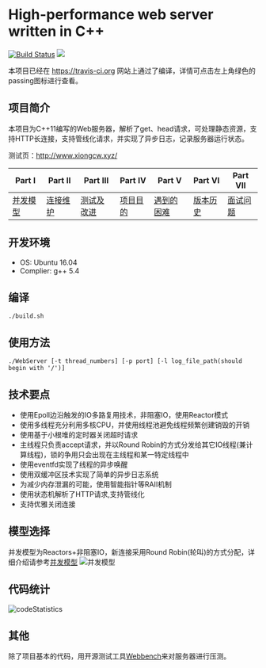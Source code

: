 # High-performance web server written in C++
[![Build Status](https://travis-ci.org/xcw-coder/WebServer.svg?branch=master)](https://travis-ci.org/xcw-coder/WebServer)
![](https://img.shields.io/cran/l/devtools.svg)

本项目已经在 https://travis-ci.org 网站上通过了编译，详情可点击左上角绿色的passing图标进行查看。

## 项目简介
本项目为C++11编写的Web服务器，解析了get、head请求，可处理静态资源，支持HTTP长连接，支持管线化请求，并实现了异步日志，记录服务器运行状态。

测试页：http://www.xiongcw.xyz/

|Part I|Part II|Part III|Part IV|Part V|Part VI|Part VII|
|---|---|----|---|---|---|---|
|[并发模型](https://github.com/xcw-coder/WebServer/blob/master/%E5%B9%B6%E5%8F%91%E6%A8%A1%E5%9E%8B.md)|[连接维护](https://github.com/xcw-coder/WebServer/blob/master/%E8%BF%9E%E6%8E%A5%E7%BB%B4%E6%8A%A4.md)|[测试及改进](https://github.com/xcw-coder/WebServer/blob/master/%E6%B5%8B%E8%AF%95%E5%8F%8A%E6%94%B9%E8%BF%9B.md)|[项目目的](https://github.com/xcw-coder/WebServer/blob/master/%E9%A1%B9%E7%9B%AE%E7%9B%AE%E7%9A%84.md)|[遇到的困难](https://github.com/xcw-coder/WebServer/blob/master/%E9%81%87%E5%88%B0%E7%9A%84%E5%9B%B0%E9%9A%BE.md)| [版本历史](https://github.com/xcw-coder/WebServer/blob/master/%E7%89%88%E6%9C%AC%E5%8E%86%E5%8F%B2.md) | [面试问题](https://github.com/xcw-coder/WebServer/blob/master/%E9%9D%A2%E8%AF%95%E9%97%AE%E9%A2%98.md) |

## 开发环境  
* OS: Ubuntu 16.04
* Complier: g++ 5.4

## 编译
```
./build.sh
```
## 使用方法
```
./WebServer [-t thread_numbers] [-p port] [-l log_file_path(should begin with '/')]
```

## 技术要点
* 使用Epoll边沿触发的IO多路复用技术，非阻塞IO，使用Reactor模式
* 使用多线程充分利用多核CPU，并使用线程池避免线程频繁创建销毁的开销
* 使用基于小根堆的定时器关闭超时请求
* 主线程只负责accept请求，并以Round Robin的方式分发给其它IO线程(兼计算线程)，锁的争用只会出现在主线程和某一特定线程中
* 使用eventfd实现了线程的异步唤醒
* 使用双缓冲区技术实现了简单的异步日志系统
* 为减少内存泄漏的可能，使用智能指针等RAII机制
* 使用状态机解析了HTTP请求,支持管线化
* 支持优雅关闭连接 

## 模型选择
并发模型为Reactors+非阻塞IO，新连接采用Round Robin(轮叫)的方式分配，详细介绍请参考[并发模型](https://github.com/xcw-coder/WebServer/blob/master/%E5%B9%B6%E5%8F%91%E6%A8%A1%E5%9E%8B.md)
![并发模型](https://github.com/xcw-coder/WebServer/blob/master/pictures/model.png)

## 代码统计
![codeStatistics](https://github.com/xcw-coder/WebServer/blob/master/pictures/codeStatistics.png)

## 其他
除了项目基本的代码，用开源测试工具[Webbench](https://github.com/xcw-coder/WebBench)来对服务器进行压测。
